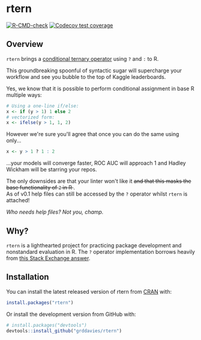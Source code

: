 # rtern

<!-- badges: start -->

[![R-CMD-check](https://github.com/grddavies/rtern/actions/workflows/check-standard.yaml/badge.svg)](https://github.com/grddavies/rtern/actions/workflows/check-standard.yaml)
[![Codecov test coverage](https://codecov.io/gh/grddavies/rtern/branch/master/graph/badge.svg)](https://codecov.io/gh/grddavies/rtern?branch=master)

<!-- badges: end -->

## Overview

`rtern` brings a [conditional ternary operator](https://en.wikipedia.org/wiki/%3F:) using `?` and `:` to R.

This groundbreaking spoonful of syntactic sugar will supercharge your workflow and see you bubble to the top of Kaggle leaderboards.

Yes, we know that it is possible to perform conditional assignment in base R multiple ways:

```r
# Using a one-line if/else:
x <- if (y > 1) 1 else 2
# vectorized form:
x <- ifelse(y > 1, 1, 2)
```

However we're sure you'll agree that once you can do the same using only...

```r
x <- y > 1 ? 1 : 2
```

...your models will converge faster, ROC AUC will approach 1 and Hadley Wickham will be starring your repos.

The only downsides are that your linter won't like it <s> and that this masks the base functionality of `?` in R </s>.  
As of v0.1 help files can still be accessed by the `?` operator whilst `rtern` is attached!

_Who needs help files? Not you, champ._

## Why?

`rtern` is a lighthearted project for practicing package development and nonstandard evaluation in R. The `?` operator implementation borrows heavily from [this Stack Exchange answer](https://stackoverflow.com/a/8790269).

## Installation

You can install the latest released version of rtern from [CRAN](https://CRAN.R-project.org) with:

```r
install.packages("rtern")
```

Or install the development version from GitHub with:

```r
# install.packages("devtools")
devtools::install_github("grddavies/rtern")
```
